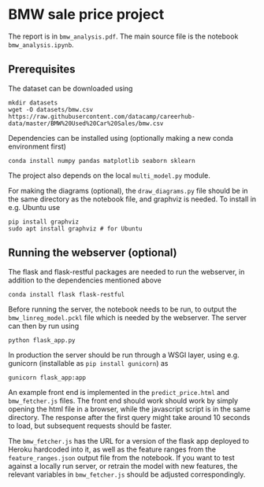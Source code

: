 # BMW sale price project

The report is in `bmw_analysis.pdf`. The main source file is the
notebook `bmw_analysis.ipynb`.


## Prerequisites

The dataset can be downloaded using

```
mkdir datasets
wget -O datasets/bmw.csv https://raw.githubusercontent.com/datacamp/careerhub-data/master/BMW%20Used%20Car%20Sales/bmw.csv
```

Dependencies can be installed using (optionally making a new conda
environment first)

```
conda install numpy pandas matplotlib seaborn sklearn
```

The project also depends on the local `multi_model.py` module.

For making the diagrams (optional), the `draw_diagrams.py` file should
be in the same directory as the notebook file, and graphviz is
needed. To install in e.g. Ubuntu use

```
pip install graphviz
sudo apt install graphviz # for Ubuntu
```


## Running the webserver (optional)

The flask and flask-restful packages are needed to run the webserver,
in addition to the dependencies mentioned above

```
conda install flask flask-restful
```

Before running the server, the notebook needs to be run, to output the
`bmw_linreg_model.pckl` file which is needed by the webserver. The
server can then by run using
```
python flask_app.py
```

In production the server should be run through a WSGI layer, using
e.g. gunicorn (installable as `pip install gunicorn`) as
```
gunicorn flask_app:app
```

An example front end is implemented in the `predict_price.html` and
`bmw_fetcher.js` files. The front end should work should work by
simply opening the html file in a browser, while the javascript script
is in the same directory. The response after the first query might
take around 10 seconds to load, but subsequent requests should be
faster.

The `bmw_fetcher.js` has the URL for a version
of the flask app deployed to Heroku hardcoded into it, as well as the
feature ranges from the `feature_ranges.json` output file from the
notebook. If you want to test against a locally run server, or retrain
the model with new features, the relevant variables in
`bmw_fetcher.js` should be adjusted correspondingly.

